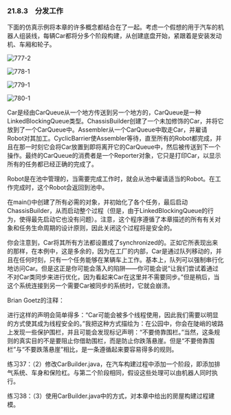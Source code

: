 ### 21.8.3　分发工作

下面的仿真示例将本章的许多概念都结合在了一起。考虑一个假想的用于汽车的机器人组装线，每辆Car都将分多个阶段构建，从创建底盘开始，紧跟着是安装发动机、车厢和轮子。

![777-2](../Images/image03777.jpeg)

![778-1](../Images/image03778.jpeg)

![779-1](../Images/image03779.jpeg)

![780-1](../Images/image03780.jpeg)

Car是经由CarQueue从一个地方传送到另一个地方的，CarQueue是一种LinkedBlockingQueue类型。ChassisBuilder创建了一个未加修饰的Car，并将它放到了一个CarQueue中。Assembler从一个CarQueue中取走Car，并雇请Robot对其加工。CyclicBarrier使Assembler等待，直至所有的Robot都完成，并且在那一时刻它会将Car放置到即将离开它的CarQueue中，然后被传送到下一个操作。最终的CarQueue的消费者是一个Reporter对象，它只是打印Car，以显示所有的任务都已经正确的完成了。

Robot是在池中管理的，当需要完成工作时，就会从池中雇请适当的Robot。在工作完成时，这个Robot会返回到池中。

在main()中创建了所有必需的对象，并初始化了各个任务，最后启动ChassisBuilder，从而启动整个过程（但是，由于LinkedBlockingQueue的行为，使得最先启动它也没有问题）。注意，这个程序遵循了本章描述的所有有关对象和任务生命周期的设计原则，因此关闭这个过程将是安全的。

你会注意到，Car将其所有方法都设置成了synchronized的。正如它所表现出来的那样，在本例中，这是多余的，因为在工厂的内部，Car是通过队列移动的，并且在任何时刻，只有一个任务能够在某辆车上工作。基本上，队列可以强制串行化地访问Car。但是这正是你可能会落入的陷阱——你可能会说“让我们尝试着通过不对Car类同步来进行优化，因为看起来Car在这里并不需要同步。”但是稍后，当这个系统连接到另一个需要Car被同步的系统时，它就会崩溃。

Brian Goetz的注释：

进行这样的声明会简单得多：“Car可能会被多个线程使用，因此我们需要以明显的方式使其成为线程安全的。”我把这种方式描绘为：在公园中，你会在陡峭的坡路上发现一些保护围栏，并且可能会发现标记声明：“不要倚靠围栏。”当然，这条规则的真实目的不是要阻止你借助围栏，而是防止你跌落悬崖。但是“不要倚靠围栏”与“不要跌落悬崖”相比，是一条遵循起来要容易得多的规则。

练习37：（2）修改CarBuilder.java，在汽车构建过程中添加一个阶段，即添加排气系统、车身和保险杠。与第二个阶段相同，假设这些处理可以由机器人同时执行。

练习38：（3）使用CarBuilder.java中的方式，对本章中给出的房屋构建过程建模。